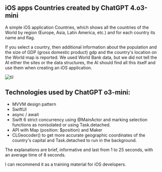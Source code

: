 ## iOS apps Countries created by ChatGPT 4.o3-mini

 A simple iOS application Countries, which shows all the countries of the World by region (Europe, Asia, Latin America, etc.) 
 and for each country its name and flag. 
 
 If you select a country, then additional information about the population 
 and the size of GDP (gross domestic product) gdp and the country's location on the World map is reported.
 We used World Bank data, but we did not tell the AI ​​either the sites or the data structures, 
 the AI ​​should find all this itself and use them when creating an iOS application.
 
 ![til](https://github.com/BestKora/CountryChatGPTo3/blob/285aa2b9c83668acf453f46f36f1e36f1fa3c590/ChatGPTO3.gif)

## Technologies used by ChatGPT o3-mini:

* MVVM design pattern 
* SwiftUI
* async / await
* Swift 6 strict concurrency using @MainActor and marking selection functions as nonisolated or using Task.detached.
*  API with Map (position: $position) and Maker
*  CLGeocoder() to get more accurate geographic coordinates of the country's capital and Task.detached to run in the background.

The explanations are brief, informative and last from 1 to 25 seconds, with an average time of 8 seconds.

I can recommend it as a training material for iOS developers.
